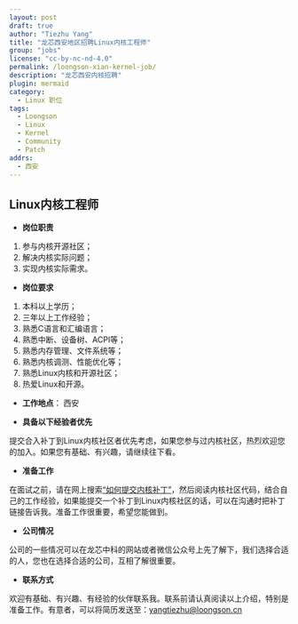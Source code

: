 ```yaml
---
layout: post
draft: true
author: "Tiezhu Yang"
title: "龙芯西安地区招聘Linux内核工程师"
group: "jobs"
license: "cc-by-nc-nd-4.0"
permalink: /loongson-xian-kernel-job/
description: "龙芯西安内核招聘"
plugin: mermaid
category:
  - Linux 职位
tags:
  - Loongson
  - Linux
  - Kernel
  - Community
  - Patch
addrs:
  - 西安
---
```


## Linux内核工程师

* __岗位职责__

1. 参与内核开源社区；
2. 解决内核实际问题；
3. 实现内核实际需求。

* __岗位要求__

1. 本科以上学历；
2. 三年以上工作经验；
3. 熟悉C语言和汇编语言；
4. 熟悉中断、设备树、ACPI等；
5. 熟悉内存管理、文件系统等；
6. 熟悉内核调测、性能优化等；
7. 熟悉Linux内核和开源社区；
8. 热爱Linux和开源。

* __工作地点__： 西安

* __具备以下经验者优先__

提交合入补丁到Linux内核社区者优先考虑，如果您参与过内核社区，热烈欢迎您的加入。如果您有基础、有兴趣，请继续往下看。

* __准备工作__

在面试之前，请在网上搜索[“如何提交内核补丁”](/upstream-patches-to-linux-mainline/)，然后阅读内核社区代码，结合自己的工作经验，如果能提交一个补丁到Linux内核社区的话，可以在沟通时把补丁链接告诉我。准备工作很重要，希望您能做到。

* __公司情况__

公司的一些情况可以在龙芯中科的网站或者微信公众号上先了解下，我们选择合适的人，您也在选择合适的公司，互相了解很重要。

* __联系方式__

欢迎有基础、有兴趣、有经验的伙伴联系我。联系前请认真阅读以上介绍，特别是准备工作。有意者，可以将简历发送至：<yangtiezhu@loongson.cn>
